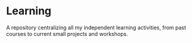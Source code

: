 # Learning
A repository centralizing all my independent learning activities, from past courses to current small projects and workshops.
